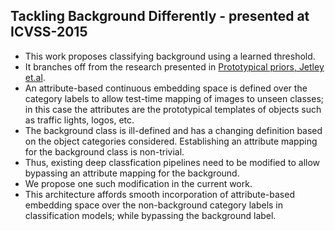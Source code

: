 ## Tackling Background Differently - presented at ICVSS-2015
- This work proposes classifying background using a learned threshold. 
- It branches off from the research presented in <a href=http://www.robots.ox.ac.uk/~tvg/publications/2015/bmvc_383_cr.pdf>Prototypical priors, Jetley et.al</a>. 
- An attribute-based continuous embedding space is defined over the category labels to allow test-time mapping of images to unseen classes; in this case the attributes are the prototypical templates of objects such as traffic lights, logos, etc.
- The background class is ill-defined and has a changing definition based on the object categories considered. Establishing an attribute mapping for the background class is non-trivial.
- Thus, existing deep classfication pipelines need to be modified to allow bypassing an attribute mapping for the background.
- We propose one such modification in the current work.
- This architecture affords smooth incorporation of attribute-based embedding space over the non-background category labels in classification models; while bypassing the background label.

